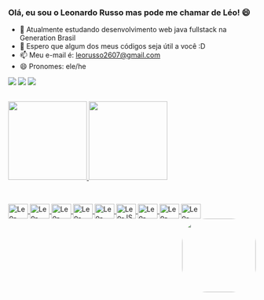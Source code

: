 ### Olá, eu sou o Leonardo Russo mas pode me chamar de Léo! 😄

- 🌱 Atualmente estudando desenvolvimento web java fullstack na Generation Brasil
- 🤝 Espero que algum dos meus códigos seja útil a você :D
- 📫 Meu e-mail é: leorusso2607@gmail.com
- 😄 Pronomes: ele/he

 <div> 
  <a href = "mailto:leorusso2607@gmail.com"><img src="https://img.shields.io/badge/-Gmail-%23333?style=for-the-badge&logo=gmail&logoColor=white" target="_blank"></a>
  <a href="https://www.linkedin.com/in/leonardogabri/" target="_blank"><img src="https://img.shields.io/badge/-LinkedIn-%230077B5?style=for-the-badge&logo=linkedin&logoColor=white" target="_blank"></a>
  <a href="http://wa.me/5515998248005" target="_blank"><img src="https://img.shields.io/badge/WhatsApp-25D366?style=for-the-badge&logo=whatsapp&logoColor=white" target="_blank"></a>
</div>

##

<div>
  <a href="https://github.com/leorusso2300">
  <img height="160em" src="https://github-readme-stats.vercel.app/api?username=leorusso2300&show_icons=true&theme=tokyonight&include_all_commits=true&count_private=true"/>
  <img height="160em" src="https://github-readme-stats.vercel.app/api/top-langs/?username=leorusso2300&layout=compact&langs_count=7&theme=tokyonight">
</div>
  
  ##
  
<div style="display: inline_block"><br>
  <img align="center" alt="Leo-Java" height="30" width="40" src="https://cdn.jsdelivr.net/gh/devicons/devicon/icons/java/java-original.svg">
  <img align="center" alt="Leo-Spring" height="30" width="40" src="https://cdn.jsdelivr.net/gh/devicons/devicon/icons/spring/spring-original.svg">
  <img align="center" alt="Leo-MySQL" height="30" width="40" src="https://cdn.jsdelivr.net/gh/devicons/devicon/icons/mysql/mysql-original.svg">
  <img align="center" alt="Leo-HTML" height="30" width="40" src="https://cdn.jsdelivr.net/gh/devicons/devicon/icons/html5/html5-original.svg">
  <img align="center" alt="Leo-CSS" height="30" width="40" src="https://cdn.jsdelivr.net/gh/devicons/devicon/icons/css3/css3-original.svg">
  <img align="center" alt="Leo-JS" height="30" width="40" src="https://cdn.jsdelivr.net/gh/devicons/devicon/icons/javascript/javascript-original.svg">
  <img align="center" alt="Leo-Angular" height="30" width="40" src="https://cdn.jsdelivr.net/gh/devicons/devicon/icons/angularjs/angularjs-original.svg">
  <img align="center" alt="Leo-Docker" height="30" width="40" src="https://cdn.jsdelivr.net/gh/devicons/devicon/icons/docker/docker-original.svg">
  <img align="center" alt="Leo-Bootstrap" height="30" width="40" src="https://cdn.jsdelivr.net/gh/devicons/devicon/icons/bootstrap/bootstrap-plain.svg">
  <img align="right" alt="" height="150" style="border-radius:50px;" src="">
</div>
  

